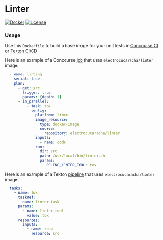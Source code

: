 # Linter

[![Docker](https://images.microbadger.com/badges/image/electrocucaracha/linter.svg)](http://microbadger.com/images/electrocucaracha/linter)
[![License](https://img.shields.io/badge/License-Apache%202.0-blue.svg)](https://opensource.org/licenses/Apache-2.0)

### Usage

Use this ```Dockerfile``` to build a base image for your unit tests
in [Concourse CI](http://concourse.ci/) or [Tekton CI/CD](https://tekton.dev/)

Here is an example of a Concourse
[job](https://concourse-ci.org/jobs.html) that uses
`electrocucaracha/linter` image.

```yaml
  - name: linting
    serial: true
    plan:
      - get: src
        trigger: true
        params: {depth: 1}
      - in_parallel:
          - task: tox
            config:
              platform: linux
              image_resource:
                type: docker-image
                source:
                  repository: electrocucaracha/linter
              inputs:
                - name: code
              run:
                dir: src
                path: /usr/local/bin/linter.sh
                params:
                   RELENG_LINTER_TOOL: tox
```

Here is an example of a Tekton
[pipeline](https://tekton.dev/docs/pipelines/pipelines/) that uses
`electrocucaracha/linter` image.

```yaml
  tasks:
    - name: tox
      taskRef:
        name: linter-task
      params:
        - name: linter_tool
          value: tox
      resources:
        inputs:
          - name: repo
            resource: src
```
